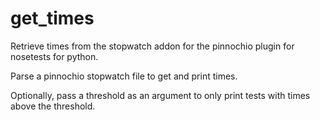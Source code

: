 get_times
=========

Retrieve times from the stopwatch addon for the pinnochio plugin for nosetests for python.

Parse a pinnochio stopwatch file to get and print times.

Optionally, pass a threshold as an argument to only print tests with times above the threshold.
